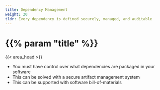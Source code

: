```yaml
---
title: Dependency Management
weight: 20
tldr: Every dependency is defined securely, managed, and auditable
---
```


# {{% param "title" %}}
{{< area_head >}}

* You must have control over what dependencies are packaged in your software
* This can be solved with a secure artifact management system
* This can be supported with software bill-of-materials
